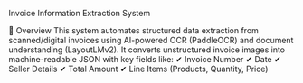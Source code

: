 Invoice Information Extraction System

📌 Overview
This system automates structured data extraction from scanned/digital invoices using AI-powered OCR (PaddleOCR) and document understanding (LayoutLMv2). It converts unstructured invoice images into machine-readable JSON with key fields like:
✔ Invoice Number
✔ Date
✔ Seller Details
✔ Total Amount
✔ Line Items (Products, Quantity, Price)

